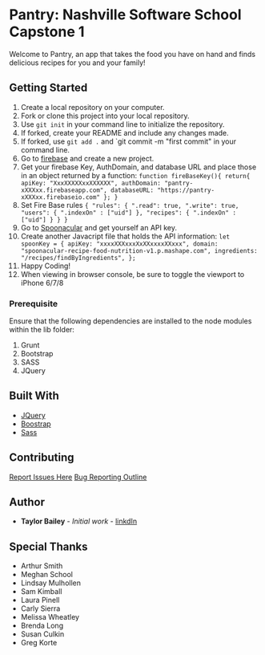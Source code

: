 # Pantry: Nashville Software School Capstone 1

Welcome to Pantry, an app that takes the food you have on hand and finds delicious recipes for you and your family!

## Getting Started

1. Create a local repository on your computer.
2. Fork or clone this project into your local repository.
3. Use `git init` in your command line to initialize the repository.
4. If forked, create your README and include any changes made.
5. If forked, use `git add .` and `git commit -m "first commit" in your command line.
6. Go to [firebase](https://firebase.google.com/) and create a new project.
7. Get your firebase Key, AuthDomain, and database URL and place those in an object returned by a function: `function fireBaseKey(){
    return{
    apiKey: "XxxXXXXXxxXXXXXX",
    authDomain: "pantry-xXXXxx.firebaseapp.com",
    databaseURL: "https://pantry-xXXXxx.firebaseio.com"
    };
}
`
8. Set Fire Base rules `{
  "rules": {
    ".read": true,
    ".write": true,
      "users": {
        ".indexOn" : ["uid"]
        },
      "recipes": {
        ".indexOn" : ["uid"]
      }
  }
}`
7. Go to [Spoonacular](https://market.mashape.com/spoonacular/recipe-food-nutrition) and get yourself an API key.
8. Create another Javacript file that holds the API information: `let spoonKey = {
    apiKey: "xxxxXXXxxxXxXXxxxxXXxxx",
    domain: "spoonacular-recipe-food-nutrition-v1.p.mashape.com",
    ingredients: "/recipes/findByIngredients",
  };`
9. Happy Coding!
10. When viewing in browser console, be sure to toggle the viewport to iPhone 6/7/8

### Prerequisite

Ensure that the following dependencies are installed to the node modules within the lib folder:
1. Grunt
2. Bootstrap
3. SASS
4. JQuery
## Built With

* [JQuery](https://jquery.com/)
* [Boostrap](https://getbootstrap.com/)
* [Sass](https://sass-lang.com/)

## Contributing
[Report Issues Here](https://github.com/Taylor-Bailey/Pantry-Capstone-1/issues)
[Bug Reporting Outline](https://developer.mozilla.org/en-US/docs/Mozilla/QA/Bug_writing_guidelines#General_Outline_of_a_Bug_Report)

## Author

* **Taylor Bailey** - *Initial work* - [linkdIn](https://www.linkedin.com/in/taylor-bailey-699aa8146/)


## Special Thanks

* Arthur Smith
* Meghan School
* Lindsay Mulhollen
* Sam Kimball
* Laura Pinell
* Carly Sierra
* Melissa Wheatley
* Brenda Long
* Susan Culkin 
* Greg Korte
